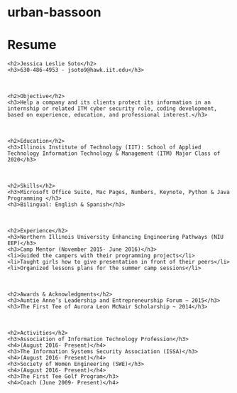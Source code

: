 # urban-bassoon
<!DOCTYPE html>
<html>
<head>
	<meta charset="UTF-8">
	<title>First page</title>
</head>

<body>
	<h1>Resume</h1>

	<h2>Jessica Leslie Soto</h2>
	<h3>630-486-4953 - jsoto9@hawk.iit.edu</h3>

 <br/>


	<h2>Objective</h2>
	<h3>Help a company and its clients protect its information in an internship or related ITM cyber security role, coding development, based on experience, education, and professional interest.</h3>

 <br/>


	<h2>Education</h2>
	<h3>Illinois Institute of Technology (IIT): School of Applied Technology Information Technology & Management (ITM) Major Class of 2020</h3>

 <br/>


	<h2>Skills</h2>
	<h3>Microsoft Office Suite, Mac Pages, Numbers, Keynote, Python & Java Programming </h3>
	<h3>Bilingual: English & Spanish</h3>

 <br/>

	<h2>Experience</h2>
	<h3>Northern Illinois University Enhancing Engineering Pathways (NIU EEP)</h3>
	<h3>Camp Mentor (November 2015- June 2016)</h3>
	<li>Guided the campers with their programming projects</li>
	<li>Taught girls how to give presentation in front of their peers</li>
	<li>Organized lessons plans for the summer camp sessions</li>

 <br/>

	<h2>Awards & Acknowledgments</h2>
	<h3>Auntie Anne’s Leadership and Entrepreneurship Forum ~ 2015</h3>
	<h3>The First Tee of Aurora Leon McNair Scholarship ~ 2014</h3>

 <br/>


	<h2>Activities</h2>
	<h3>Association of Information Technology Profession</h3>
	<h4>(August 2016- Present)</h4>
	<h3>The Information Systems Security Association (ISSA)</h3>
	<h4>(August 2016- Present)</h4>
	<h3>Society of Women Engineering (SWE)</h3>
	<h4>(August 2016- Present)</h4>
	<h3>The First Tee Golf Program</h3>
	<h4>Coach (June 2009- Present)</h4>

</body>

</html>
